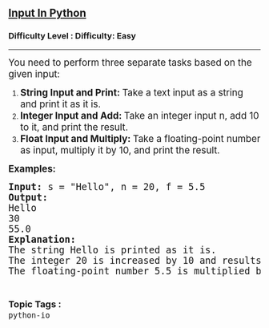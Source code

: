 <h2><a href="https://www.geeksforgeeks.org/problems/input-in-python/1?page=5&sortBy=latest">Input In Python</a></h2><h3>Difficulty Level : Difficulty: Easy</h3><hr><div class="problems_problem_content__Xm_eO"><p><span style="font-size: 14pt;">You need to perform three separate tasks based on the given input:</span></p>
<ol>
<li><span style="font-size: 14pt;"><strong>String Input and Print: </strong>Take a text input as a string and print it as it is.</span></li>
<li><span style="font-size: 14pt;"><strong>Integer Input and Add: </strong>Take an integer input n, add 10 to it, and print the result.</span></li>
<li><span style="font-size: 14pt;"><strong>Float Input and Multiply: </strong>Take a floating-point number as input, multiply it by 10, and print the result.</span></li>
</ol>
<p><span style="font-size: 14pt;"><strong>Examples:</strong></span></p>
<pre><span style="font-size: 14pt;"><strong>Input: </strong>s = "Hello", n = 20, f = 5.5</span><br><strong><span style="font-size: 14pt;">Output: </span></strong><br><span style="font-size: 14pt;">Hello
30
55.0</span><br><span style="font-size: 14pt;"><strong>Explanation:</strong> </span><br><span style="font-size: 14pt;">The string Hello is printed as it is.
The integer 20 is increased by 10 and results in 30.
The floating-point number 5.5 is multiplied by 10 and results in 55.0.</span></pre></div><br><p><span style=font-size:18px><strong>Topic Tags : </strong><br><code>python-io</code>&nbsp;
